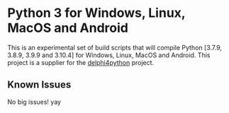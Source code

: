 Python 3 for Windows, Linux, MacOS and Android
================

This is an experimental set of build scripts that will compile Python [3.7.9, 3.8.9, 3.9.9 and 3.10.4] for Windows, Linux, MacOS and Android.
This project is a supplier for the [delphi4python](https://github.com/Embarcadero/python4delphi) project.

Known Issues
------------

No big issues! yay

